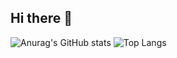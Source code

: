 ## Hi there 👋
![Anurag's GitHub stats](https://github-readme-stats.vercel.app/api?username=eduardosouzaramospedroni&show_icons=true&theme=radical)
![Top Langs](https://github-readme-stats.vercel.app/api/top-langs/?username=eduardosouzaramospedroni&stats_format=bytes&theme=radical)
